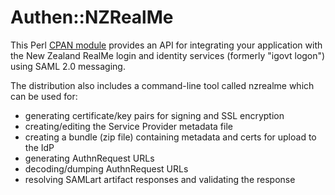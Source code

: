 Authen::NZRealMe
================

This Perl [CPAN module][1] provides an API for integrating your application
with the New Zealand RealMe login and identity services (formerly "igovt
logon") using SAML 2.0 messaging.

The distribution also includes a command-line tool called nzrealme which can
be used for:

* generating certificate/key pairs for signing and SSL encryption
* creating/editing the Service Provider metadata file
* creating a bundle (zip file) containing metadata and certs for upload to the IdP
* generating AuthnRequest URLs
* decoding/dumping AuthnRequest URLs
* resolving SAMLart artifact responses and validating the response

 [1]: https://metacpan.org/release/Authen-NZRealMe

